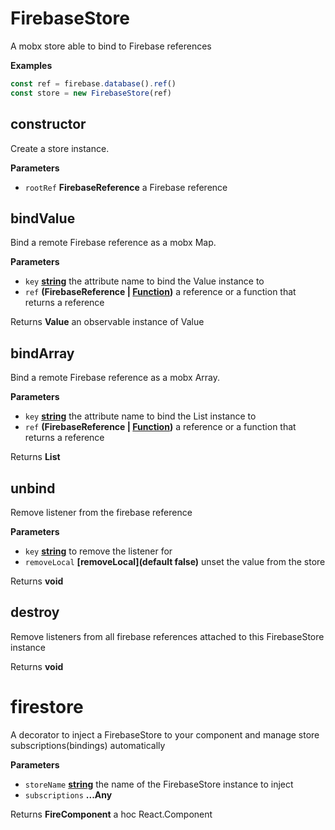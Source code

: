 # FirebaseStore

A mobx store able to bind to Firebase references

**Examples**

```javascript
const ref = firebase.database().ref()
const store = new FirebaseStore(ref)
```

## constructor

Create a store instance.

**Parameters**

-   `rootRef` **FirebaseReference** a Firebase reference

## bindValue

Bind a remote Firebase reference as a mobx Map.

**Parameters**

-   `key` **[string](https://developer.mozilla.org/en-US/docs/Web/JavaScript/Reference/Global_Objects/String)** the attribute name to bind the Value instance to
-   `ref` **(FirebaseReference | [Function](https://developer.mozilla.org/en-US/docs/Web/JavaScript/Reference/Statements/function))** a reference or a function that returns a reference

Returns **Value** an observable instance of Value

## bindArray

Bind a remote Firebase reference as a mobx Array.

**Parameters**

-   `key` **[string](https://developer.mozilla.org/en-US/docs/Web/JavaScript/Reference/Global_Objects/String)** the attribute name to bind the List instance to
-   `ref` **(FirebaseReference | [Function](https://developer.mozilla.org/en-US/docs/Web/JavaScript/Reference/Statements/function))** a reference or a function that returns a reference

Returns **List** 

## unbind

Remove listener from the firebase reference

**Parameters**

-   `key` **[string](https://developer.mozilla.org/en-US/docs/Web/JavaScript/Reference/Global_Objects/String)** to remove the listener for
-   `removeLocal` **\[removeLocal](default false)** unset the value from the store

Returns **void** 

## destroy

Remove listeners from all firebase references attached to this FirebaseStore instance

Returns **void** 

# firestore

A decorator to inject a FirebaseStore to your component and manage store
subscriptions(bindings) automatically

**Parameters**

-   `storeName` **[string](https://developer.mozilla.org/en-US/docs/Web/JavaScript/Reference/Global_Objects/String)** the name of the FirebaseStore instance to inject
-   `subscriptions` **...Any** 

Returns **FireComponent** a hoc React.Component

